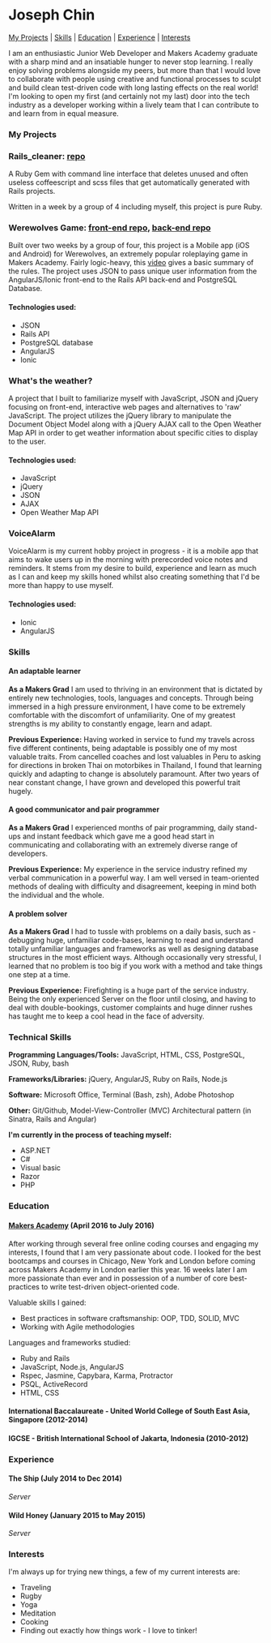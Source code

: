 # Joseph Chin

[My Projects](#my-projects) | [Skills](#skills) | [Education](#education) | [Experience](#experience) | [Interests](#interests)

I am an enthusiastic Junior Web Developer and Makers Academy graduate with a sharp mind and an insatiable hunger to never stop learning. I really enjoy solving problems alongside my peers, but more than that I would love to collaborate with people using creative and functional processes to sculpt and build clean test-driven code with long lasting effects on the real world! I'm looking to open my first (and certainly not my last) door into the tech industry as a developer working within a lively team that I can contribute to and learn from in equal measure.


### My Projects

### Rails_cleaner: [repo](https://github.com/josephchin19293/rails_cleaner)

A Ruby Gem with command line interface that deletes unused and often useless coffeescript and scss files that get automatically generated with Rails projects.

Written in a week by a group of 4 including myself, this project is pure Ruby.

### Werewolves Game: [front-end repo](https://github.com/harrywynnwill/werewolves_frontend), [back-end repo](https://github.com/elibar-uk/werewolves_backend)

Built over two weeks by a group of four, this project is a Mobile app (iOS and Android) for Werewolves, an extremely popular roleplaying game in Makers Academy. Fairly logic-heavy, this [video](https://vimeo.com/101331825) gives a basic summary of the rules. The project uses JSON to pass unique user information from the AngularJS/Ionic front-end to the Rails API back-end and PostgreSQL Database.

#### Technologies used:
* JSON
* Rails API
* PostgreSQL database
* AngularJS
* Ionic

### What's the weather?

A project that I built to familiarize myself with JavaScript, JSON and jQuery focusing on front-end, interactive web pages and alternatives to 'raw' JavaScript. The project utilizes the jQuery library to manipulate the Document Object Model along with a jQuery AJAX call to the Open Weather Map API in order to get weather information about specific cities to display to the user.

#### Technologies used:
* JavaScript
* jQuery
* JSON
* AJAX
* Open Weather Map API

### VoiceAlarm

VoiceAlarm is my current hobby project in progress - it is a mobile app that aims to wake users up in the morning with prerecorded voice notes and reminders. It stems from my desire to build, experience and learn as much as I can and keep my skills honed whilst also creating something that I'd be more than happy to use myself.

#### Technologies used:
* Ionic
* AngularJS


### Skills

#### An adaptable learner

**As a Makers Grad**
I am used to thriving in an environment that is dictated by entirely new technologies, tools, languages and concepts. Through being immersed in a high pressure environment, I have come to be extremely comfortable with the discomfort of unfamiliarity. One of my greatest strengths is my ability to constantly engage, learn and adapt.

**Previous Experience:**
Having worked in service to fund my travels across five different continents, being adaptable is possibly one of my most valuable traits. From cancelled coaches and lost valuables in Peru to asking for directions in broken Thai on motorbikes in Thailand, I found that learning quickly and adapting to change is absolutely paramount. After two years of near constant change, I have grown and developed this powerful trait hugely.

#### A good communicator and pair programmer

**As a Makers Grad** I experienced months of pair programming, daily stand-ups and instant feedback which gave me a good head start in communicating and collaborating with an extremely diverse range of developers.

**Previous Experience:** My experience in the service industry refined my verbal communication in a powerful way. I am well versed in team-oriented methods of dealing with difficulty and disagreement, keeping in mind both the individual and the whole.

#### A problem solver

**As a Makers Grad** I had to tussle with problems on a daily basis, such as - debugging huge, unfamiliar code-bases, learning to read and understand totally unfamiliar languages and frameworks as well as designing database structures in the most efficient ways. Although occasionally very stressful, I learned that no problem is too big if you work with a method and take things one step at a time.

**Previous Experience:** Firefighting is a huge part of the service industry. Being the only experienced Server on the floor until closing, and having to deal with double-bookings, customer complaints and huge dinner rushes has taught me to keep a cool head in the face of adversity.

### Technical Skills

**Programming Languages/Tools:** JavaScript, HTML, CSS, PostgreSQL, JSON, Ruby, bash

**Frameworks/Libraries:** jQuery, AngularJS, Ruby on Rails, Node.js

**Software:** Microsoft Office, Terminal (Bash, zsh), Adobe Photoshop

**Other:** Git/Github, Model-View-Controller (MVC) Architectural pattern (in Sinatra, Rails and Angular)

**I'm currently in the process of teaching myself:**
* ASP.NET
* C#
* Visual basic
* Razor
* PHP

### Education

#### [Makers Academy](http://www.makersacademy.com) (April 2016 to July 2016)

After working through several free online coding courses and engaging my interests, I found that I am very passionate about code. I looked for the best bootcamps and courses in Chicago, New York and London before coming across Makers Academy in London earlier this year. 16 weeks later I am more passionate than ever and in possession of a number of core best-practices to write test-driven object-oriented code.

Valuable skills I gained:
* Best practices in software craftsmanship: OOP, TDD, SOLID, MVC
* Working with Agile methodologies

Languages and frameworks studied:
* Ruby and Rails
* JavaScript, Node.js, AngularJS
* Rspec, Jasmine, Capybara, Karma, Protractor
* PSQL, ActiveRecord
* HTML, CSS

#### International Baccalaureate - United World College of South East Asia, Singapore (2012-2014)

#### IGCSE - British International School of Jakarta, Indonesia (2010-2012)

### Experience

#### The Ship (July 2014 to Dec 2014)
_Server_

#### Wild Honey (January 2015 to May 2015)
_Server_

### Interests

I'm always up for trying new things, a few of my current interests are:

* Traveling
* Rugby
* Yoga
* Meditation
* Cooking
* Finding out exactly how things work - I love to tinker!

